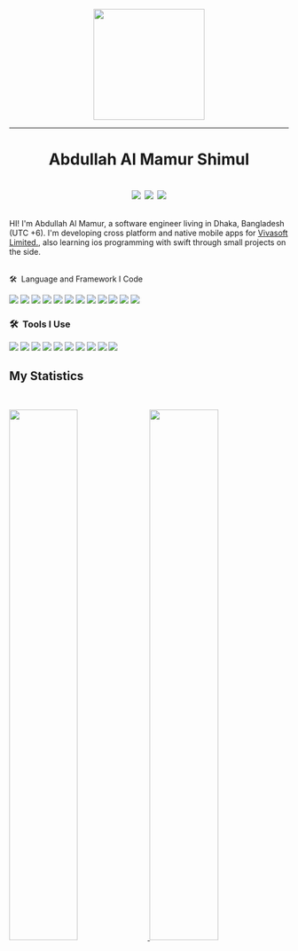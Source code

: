 <p align="center">
  <img src="https://github.com/thompsonemerson/thompsonemerson/raw/master/cover-thompson.png" height="200"/>
</p>
<hr/>
<h1 align="center">
  <b>Abdullah Al Mamur Shimul</b>
  <p>
<div align="center">
<a target="_blank" href="https://www.linkedin.com/in/abdullah-al-mamur/"><img src="https://img.shields.io/badge/-LinkedIn-0077B5?style=flat&logo=Linkedin&logoColor=white"></img></a>
<a target="_blank" href="https://mail.google.com/mail/u/0/?tab=rm&ogbl#inbox"><img src="https://img.shields.io/badge/-Gmail-D14836?style=flat&logo=Gmail&logoColor=white"></img></a>
<a target="_blank" href="https://github.com/al-mamur-shimul"><img src="https://img.shields.io/badge/-GitHub-c58545?style=flat&logo=github&labelColor=282828"></img></a>
<!-- <a target="_blank" href="https://www.linkedin.com/in/abdullah-al-mamur/"><img src="https://img.shields.io/badge/-Resume-0077B5?style=flat&logo=libreoffice&logoColor=white"></img></a> -->
</div>
</p>
</h1 algn="center">

HI! I'm Abdullah Al Mamur, a software engineer living in Dhaka, Bangladesh (UTC +6). 
I'm developing cross platform and native mobile apps for <a href="https://vivasoftltd.com/">Vivasoft Limited.</a>, 
also learning ios programming with swift through small projects  on the side.

<br>
🛠 &nbsp;Language and Framework I Code

<p>
<div align="left">
  <img src="https://img.shields.io/badge/-Dart-00599C?style=flat&logo=dart&labelColor=282828">
  <img src="https://img.shields.io/badge/-Flutter-d1a01f?style=flat&logo=flutter&labelColor=282828">
  <img src="https://img.shields.io/badge/-Kotlin-98b982?style=flat&logo=kotlin&labelColor=282828">
  <img src="https://img.shields.io/badge/-Java-c58545?style=flat&logo=Java&labelColor=282828">
  <img src="https://img.shields.io/badge/-Javascript-d1a01f?style=flat&logo=javascript&labelColor=282828">
  <img src="https://img.shields.io/badge/-Swift-c58545?style=flat&logo=swift&labelColor=282828">
  <img src="https://img.shields.io/badge/-React-d1a01f?style=flat&logo=react&labelColor=282828">
  <img src="https://img.shields.io/badge/-Android-98b982?style=flat&logo=android&labelColor=282828">
  <img src="https://img.shields.io/badge/-ios-d1a01f?style=flat&logo=ios&labelColor=282828">
  <img src="https://img.shields.io/badge/-Firebase-d1a01f?style=flat&logo=firebase&labelColor=282828">
  <img src="https://img.shields.io/badge/-Spring-d1a01f?style=flat&logo=spring&labelColor=282828">
  <img src="https://img.shields.io/badge/-Markdown-d1a01f?style=flat&logo=markdown&labelColor=282828">
</div>
</p>

### 🛠 &nbsp;Tools I Use
<p>
<div align="left">
  <img src="https://img.shields.io/badge/-Android%20Studio-00599C?style=flat&logo=android-studio&labelColor=282828">
  <img src="https://img.shields.io/badge/-VS%20Code-d1a01f?style=flat&logo=visual-studio-code&labelColor=282828">
  <img src="https://img.shields.io/badge/-IntelliJ%20IDEA-333333?style=flat&logo=intellij-idea&logoColor=f70486">
   <img src="https://img.shields.io/badge/-XCode-d1a01f?style=flat&logo=xcode&labelColor=282828">
  <img src="https://img.shields.io/badge/-Git-98b982?style=flat&logo=git&labelColor=282828">
  <img src="https://img.shields.io/badge/-GitHub-c58545?style=flat&logo=github&labelColor=282828">
  <img src="https://img.shields.io/badge/-Slack-d1a01f?style=flat&logo=slack&labelColor=282828">
  <img src="https://img.shields.io/badge/-Jira-c58545?style=flat&logo=jira&labelColor=282828">
  <img src="https://img.shields.io/badge/-Confluence-d1a01f?style=flat&logo=confluence&labelColor=282828">
  <img src="https://img.shields.io/badge/-Adobe%20Xd-d1a01f?style=flat&logo=adobe-xd&labelColor=282828">
</div>
</p>



## My Statistics

<br/>
<p align="left">
  <a href="https://github.com/al-mamur-shimul">
  <img width="49.5%" src="https://github-readme-stats.vercel.app/api?username=al-mamur-shimul&show_icons=true&theme=gruvbox&hide_border=true&include_all_commits=true&count_private=true" />
    <img width="49.5%" src="https://github-readme-streak-stats.herokuapp.com/?user=al-mamur-shimul&theme=gruvbox&hide_border=true" />
  </a>
</p>
<br>


<!-- [![Abdullah Al Mamur' Activity Graph](https://activity-graph.herokuapp.com/graph?username=al-mamur-shimul&custom_title=Abdullah%20Al%20Mamur's%20Contribution%20Graph&theme=gruvbox&bg_color=282828&hide_border=true&line=d1a01f&point=c58545)](#) -->

